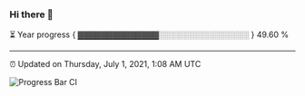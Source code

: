 ### Hi there 👋

⏳ Year progress { ▓▓▓▓▓▓▓▓▓▓▓▓▓▓░░░░░░░░░░░░░░░░ } 49.60 %

---

⏰ Updated on Thursday, July 1, 2021, 1:08 AM UTC

![Progress Bar CI](https://github.com/arthurbuhl/arthurbuhl/workflows/Progress%20Bar%20CI/badge.svg)
